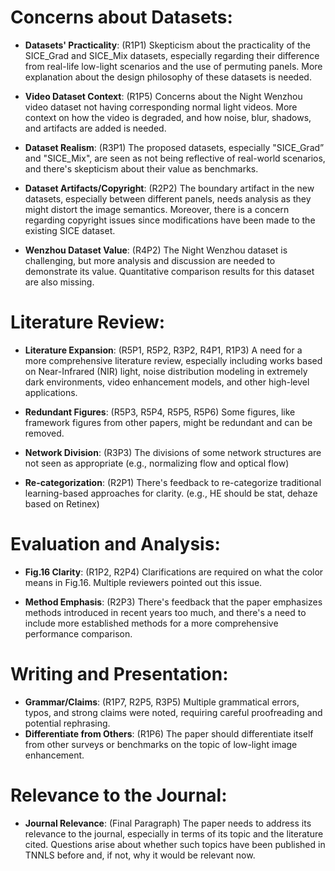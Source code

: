 # Concerns about Datasets:

* **Datasets' Practicality**: (R1P1) Skepticism about the practicality of the SICE_Grad and SICE_Mix datasets, especially regarding their difference from real-life low-light scenarios and the use of permuting panels. More explanation about the design philosophy of these datasets is needed.

* **Video Dataset Context**: (R1P5) Concerns about the Night Wenzhou video dataset not having corresponding normal light videos. More context on how the video is degraded, and how noise, blur, shadows, and artifacts are added is needed.

* **Dataset Realism**: (R3P1) The proposed datasets, especially "SICE_Grad” and "SICE_Mix", are seen as not being reflective of real-world scenarios, and there's skepticism about their value as benchmarks.

* **Dataset Artifacts/Copyright**: (R2P2) The boundary artifact in the new datasets, especially between different panels, needs analysis as they might distort the image semantics. Moreover, there is a concern regarding copyright issues since modifications have been made to the existing SICE dataset.

* **Wenzhou Dataset Value**: (R4P2) The Night Wenzhou dataset is challenging, but more analysis and discussion are needed to demonstrate its value. Quantitative comparison results for this dataset are also missing.


# Literature Review:

* **Literature Expansion**: (R5P1, R5P2, R3P2, R4P1, R1P3) A need for a more comprehensive literature review, especially including works based on Near-Infrared (NIR) light, noise distribution modeling in extremely dark environments, video enhancement models, and other high-level applications.

* **Redundant Figures**: (R5P3, R5P4, R5P5, R5P6) Some figures, like framework figures from other papers, might be redundant and can be removed. 

* **Network Division**: (R3P3) The divisions of some network structures are not seen as appropriate (e.g., normalizing flow and optical flow)

* **Re-categorization**: (R2P1) There's feedback to re-categorize traditional learning-based approaches for clarity. (e.g., HE should be stat, dehaze based on Retinex)


# Evaluation and Analysis:

* **Fig.16 Clarity**: (R1P2, R2P4) Clarifications are required on what the color means in Fig.16. Multiple reviewers pointed out this issue.

* **Method Emphasis**: (R2P3) There's feedback that the paper emphasizes methods introduced in recent years too much, and there's a need to include more established methods for a more comprehensive performance comparison.


# Writing and Presentation:

* **Grammar/Claims**: (R1P7, R2P5, R3P5) Multiple grammatical errors, typos, and strong claims were noted, requiring careful proofreading and potential rephrasing.
* **Differentiate from Others**: (R1P6) The paper should differentiate itself from other surveys or benchmarks on the topic of low-light image enhancement.


# Relevance to the Journal:

* **Journal Relevance**: (Final Paragraph) The paper needs to address its relevance to the journal, especially in terms of its topic and the literature cited. Questions arise about whether such topics have been published in TNNLS before and, if not, why it would be relevant now.
